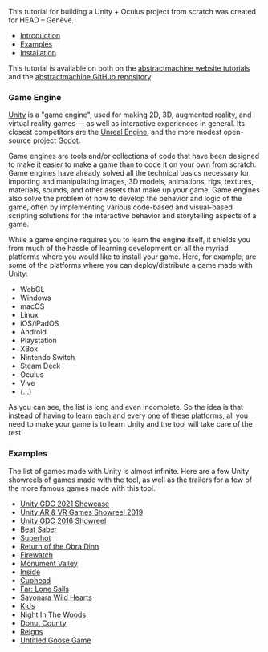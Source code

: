 This tutorial for building a Unity + Oculus project from scratch was created for HEAD – Genève.

- [Introduction](#Game-Engine)
- [Examples](#Examples)
- [Installation](00_installation)

This tutorial is available on both on the [abstractmachine website tutorials](https://abstractmachine.net/tutorials) and the [abstractmachine GitHub repository](https://github.com/abstractmachine/head-media-design-oculus).

### Game Engine

[Unity](https://unity.com/) is a "game engine", used for making 2D, 3D, augmented reality, and virtual reality games — as well as interactive experiences in general. Its closest competitors are the [Unreal Engine](https://www.unrealengine.com/en-US/), and the more modest open-source project [Godot](https://godotengine.org).

Game engines are tools and/or collections of code that have been designed to make it easier to make a game than to code it on your own from scratch. Game engines have already solved all the technical basics necessary for importing and manipulating images, 3D models, animations, rigs, textures, materials, sounds, and other assets that make up your game. Game engines also solve the problem of how to develop the behavior and logic of the game, often by implementing various code-based and visual-based scripting solutions for the interactive behavior and storytelling aspects of a game.

While a game engine requires you to learn the engine itself, it shields you from much of the hassle of learning development on all the myriad platforms where you would like to install your game. Here, for example, are some of the platforms where you can deploy/distribute a game made with Unity:

- WebGL
- Windows
- macOS
- Linux
- iOS/iPadOS
- Android
- Playstation
- XBox
- Nintendo Switch
- Steam Deck
- Oculus
- Vive
- (...)

As you can see, the list is long and even incomplete. So the idea is that instead of having to learn each and every one of these platforms, all you need to make your game is to learn Unity and the tool will take care of the rest.

### Examples

The list of games made with Unity is almost infinite. Here are a few Unity showreels of games made with the tool, as well as the trailers for a few of the more famous games made with this tool.

- [Unity GDC 2021 Showcase](na7EMenl2lY)
- [Unity AR & VR Games Showreel 2019](zNMlglRyRSo)
- [Unity GDC 2016 Showreel](8lWpnvNxs8k)
- [Beat Saber](vL39Sg2AqWg)
- [Superhot](A1jothqmqHw)
- [Return of the Obra Dinn](ILolesm8kFY)
- [Firewatch](HdUYYnfRdl8)
- [Monument Valley](tW2KUxyq8Vg)
- [Inside](op4G1--kb-g)
- [Cuphead](NN-9SQXoi50)
- [Far: Lone Sails](_QiC8pNfYl4)
- [Sayonara Wild Hearts](F-RyxYcxSQ4)
- [Kids](GAyvZ22AxNw)
- [Night In The Woods](Aj_rrFIWpnI)
- [Donut County](NWt1GPkfzkM)
- [Reigns](lcOYlTbl-as)
- [Untitled Goose Game](9LL2AtHo1gk)